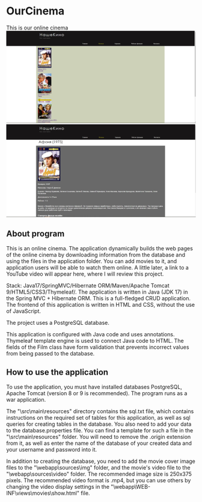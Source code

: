 # OurCinema
This is our online cinema
<br />
<img src=https://github.com/yakovitalik/ourcinema/blob/master/screen1.jpg>
<br />
<img src=https://github.com/yakovitalik/ourcinema/blob/master/screen2.jpg>
<br />
## About program
This is an online cinema.
The application dynamically builds the web pages of the online cinema by downloading information from the database and using the files in the application folder. 
You can add movies to it, and application users will be able to watch them online.
A little later, a link to a YouTube video will appear here, where I will review this project.

Stack: Java17/SpringMVC/Hibernate ORM/Maven/Apache Tomcat 9/HTML5/CSS3/Thymeleaf/.
The application is written in Java (JDK 17) in the Spring MVC + Hibernate ORM.
This is a full-fledged CRUD application.
The frontend of this application is written in HTML and CSS, without the use of JavaScript.

The project uses a PostgreSQL database.

This application is configured with Java code and uses annotations.
Thymeleaf template engine is used to connect Java code to HTML.
The fields of the Film class have form validation that prevents
incorrect values from being passed to the database.
## How to use the application
To use the application, you must have installed databases PostgreSQL, 
Apache Tomcat  (version 8 or 9 is recommended).
The program runs as a war application.

The "\src\main\resources" directory contains the sql.txt file, which contains instructions on the required set of tables for this application, as well as sql queries for creating tables in the database.
You also need to add your data to the database.properties file.
You can find a template for such a file in the "\src\main\resources" folder. You will need to remove the .origin extension from it, as well as enter the name of the database of your created data and your username and password into it.

In addition to creating the database, you need to add the movie cover image files to the "\webapp\sources\img" folder, and the movie's video file to the "\webapp\sources\video" folder.
The recommended image size is 250x375 pixels.
The recommended video format is .mp4, but you can use others by changing the video display settings in the "\webapp\WEB-INF\views\movies\show.html" file.
